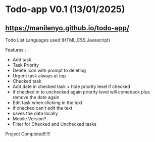 # Todo-app V0.1 (13/01/2025)
## https://manilenyo.github.io/todo-app/
Todo List Languages used (HTML,CSS,Javascript)

Features : 
  - Add task
  - Task Priority
  - Delete Icon with prompt to deleting 
  - Urgent task always at top
  - Checked task
  - Add date in checked task + hide priority level if checked
  - if checked in to unchecked again priority level will comeback plus remove the date again
  - Edit task when clicking in the text
  - if checked can't edit the text
  - saves the data locally
  - Mobile Version?
  - Filter for Checked and Unchecked tasks 

  Project Completed!!!!!
